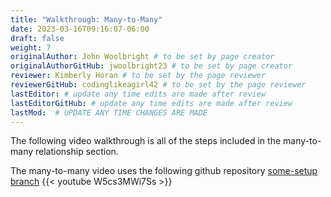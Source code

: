 ```yaml
---
title: "Walkthrough: Many-to-Many"
date: 2023-03-16T09:16:07-06:00
draft: false
weight: 7
originalAuthor: John Woolbright # to be set by page creator
originalAuthorGitHub: jwoolbright23 # to be set by page creator
reviewer: Kimberly Horan # to be set by the page reviewer
reviewerGitHub: codinglikeagirl42 # to be set by the page reviewer
lastEditor: # update any time edits are made after review
lastEditorGitHub: # update any time edits are made after review
lastMod:  # UPDATE ANY TIME CHANGES ARE MADE
---
```


The following video walkthrough is all of the steps included in the many-to-many relationship section.

The many-to-many video uses the following github repository [some-setup branch](https://github.com/LaunchCodeEducation/CodingEvents/tree/some-setup)
{{< youtube W5cs3MWi7Ss >}}
